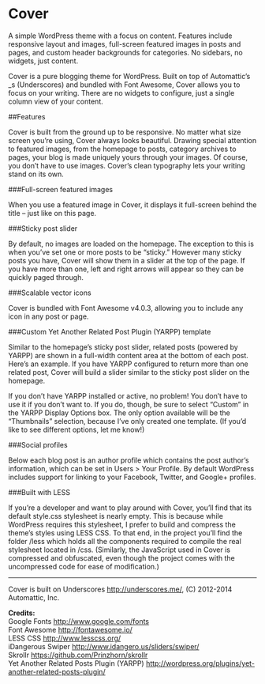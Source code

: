 Cover
===

A simple WordPress theme with a focus on content. Features include responsive layout and images, 
full-screen featured images in posts and pages, and custom header backgrounds for categories. 
No sidebars, no widgets, just content.

Cover is a pure blogging theme for WordPress. Built on top of Automattic’s _s (Underscores) 
and bundled with Font Awesome, Cover allows you to focus on your writing. 
There are no widgets to configure, just a single column view of your content.

##Features

Cover is built from the ground up to be responsive. No matter what size screen you’re using, Cover always looks beautiful. 
Drawing special attention to featured images, from the homepage to posts, category archives to pages, 
your blog is made uniquely yours through your images. Of course, you don’t have to use images. 
Cover’s clean typography lets your writing stand on its own.

###Full-screen featured images

When you use a featured image in Cover, it displays it full-screen behind the title – just like on this page.

###Sticky post slider

By default, no images are loaded on the homepage. The exception to this is when you’ve set one or more posts to be “sticky.” 
However many sticky posts you have, Cover will show them in a slider at the top of the page. If you have more than one, 
left and right arrows will appear so they can be quickly paged through.

###Scalable vector icons

Cover is bundled with Font Awesome v4.0.3, allowing you to include any icon in any post or page.

###Custom Yet Another Related Post Plugin (YARPP) template

Similar to the homepage’s sticky post slider, related posts (powered by YARPP) are shown in a full-width content area at 
the bottom of each post. Here’s an example. If you have YARPP configured to return more than one related post, Cover will 
build a slider similar to the sticky post slider on the homepage.

If you don’t have YARPP installed or active, no problem! You don’t have to use it if you don’t want to. If you do, though, 
be sure to select “Custom” in the YARPP Display Options box. The only option available will be the “Thumbnails” selection, 
because I’ve only created one template. (If you’d like to see different options, let me know!)

###Social profiles

Below each blog post is an author profile which contains the post author’s information, which can be set in Users > Your Profile. 
By default WordPress includes support for linking to your Facebook, Twitter, and Google+ profiles.

###Built with LESS

If you’re a developer and want to play around with Cover, you’ll find that its default style.css stylesheet is nearly empty. 
This is because while WordPress requires this stylesheet, I prefer to build and compress the theme’s styles using LESS CSS. 
To that end, in the project you’ll find the folder /less which holds all the components required to compile the real 
stylesheet located in /css. (Similarly, the JavaScript used in Cover is compressed and obfuscated, even though the project 
comes with the uncompressed code for ease of modification.)

----

Cover is built on Underscores http://underscores.me/, (C) 2012-2014 Automattic, Inc.

**Credits:**  
Google Fonts http://www.google.com/fonts  
Font Awesome http://fontawesome.io/  
LESS CSS http://www.lesscss.org/  
iDangerous Swiper http://www.idangero.us/sliders/swiper/  
Skrollr https://github.com/Prinzhorn/skrollr  
Yet Another Related Posts Plugin (YARPP) http://wordpress.org/plugins/yet-another-related-posts-plugin/